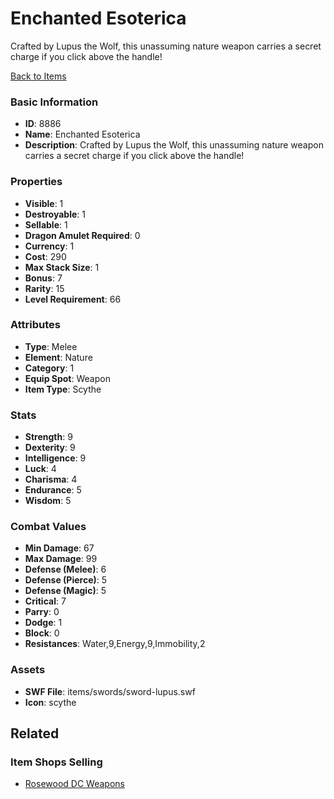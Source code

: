 # Enchanted Esoterica

Crafted by Lupus the Wolf, this unassuming nature weapon carries a secret charge if you click above the handle!

[Back to Items](../items.md)

### Basic Information

- **ID**: 8886
- **Name**: Enchanted Esoterica
- **Description**: Crafted by Lupus the Wolf, this unassuming nature weapon carries a secret charge if you click above the handle!

### Properties

- **Visible**: 1
- **Destroyable**: 1
- **Sellable**: 1
- **Dragon Amulet Required**: 0
- **Currency**: 1
- **Cost**: 290
- **Max Stack Size**: 1
- **Bonus**: 7
- **Rarity**: 15
- **Level Requirement**: 66

### Attributes

- **Type**: Melee
- **Element**: Nature
- **Category**: 1
- **Equip Spot**: Weapon
- **Item Type**: Scythe

### Stats

- **Strength**: 9
- **Dexterity**: 9
- **Intelligence**: 9
- **Luck**: 4
- **Charisma**: 4
- **Endurance**: 5
- **Wisdom**: 5

### Combat Values

- **Min Damage**: 67
- **Max Damage**: 99
- **Defense (Melee)**: 6
- **Defense (Pierce)**: 5
- **Defense (Magic)**: 5
- **Critical**: 7
- **Parry**: 0
- **Dodge**: 1
- **Block**: 0
- **Resistances**: Water,9,Energy,9,Immobility,2

### Assets

- **SWF File**: items/swords/sword-lupus.swf
- **Icon**: scythe

## Related

### Item Shops Selling

- [Rosewood DC Weapons](../item-shops/302-rosewood-dc-weapons.md)

